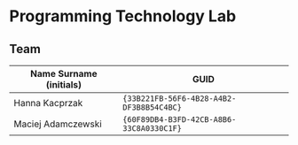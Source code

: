 # Programming Technology Lab

## Team

| Name Surname (initials) | GUID                                     |
| ----------------------- | ---------------------------------------- |
| Hanna Kacprzak          | `{33B221FB-56F6-4B28-A4B2-DF3B8B54C4BC}` |
| Maciej Adamczewski      | `{60F89DB4-B3FD-42CB-A8B6-33C8A0330C1F}` |
